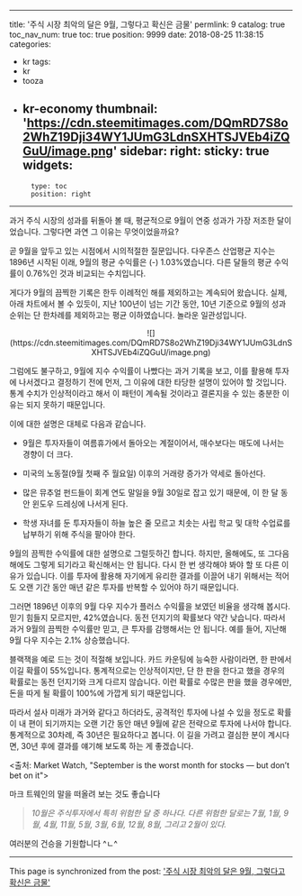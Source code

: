 
---
title: '주식 시장 최악의 달은 9월, 그렇다고 확신은 금물'
permlink: 9
catalog: true
toc_nav_num: true
toc: true
position: 9999
date: 2018-08-25 11:38:15
categories:
- kr
tags:
- kr
- tooza
- kr-economy
thumbnail: 'https://cdn.steemitimages.com/DQmRD7S8o2WhZ19Dji34WY1JUmG3LdnSXHTSJVEb4iZQGuU/image.png'
sidebar:
    right:
        sticky: true
widgets:
    -
        type: toc
        position: right
---


과거 주식 시장의 성과를 뒤돌아 볼 때, 평균적으로 9월이 연중 성과가 가장 저조한 달이었습니다.  그렇다면 과연 그 이유는 무엇이었을까요?  

곧 9월을 앞두고 있는 시점에서 시의적절한 질문입니다. 다우존스 산업평균 지수는  1896년 시작된 이래, 9월의 평균 수익률은 (-) 1.03%였습니다.  다른 달들의 평균 수익률이 0.76%인 것과 비교되는 수치입니다. 

게다가 9월의 끔찍한 기록은 한두 이례적인 해를 제외하고는 계속되어 왔습니다. 실제, 아래 차트에서 볼 수 있듯이, 지난 100년이 넘는 기간 동안, 10년 기준으로 9월의 성과 순위는 단 한차례를 제외하고는  평균 이하였습니다. 놀라운 일관성입니다. 

<center>
![](https://cdn.steemitimages.com/DQmRD7S8o2WhZ19Dji34WY1JUmG3LdnSXHTSJVEb4iZQGuU/image.png)
</center>

그럼에도 불구하고, 9월에 지수 수익률이 나빴다는 과거 기록을 보고, 이를 활용해 투자에 나서겠다고 결정하기 전에 먼저, 그 이유에 대한 타당한 설명이 있어야 할 것입니다. 통계 수치가 인상적이라고 해서 이 패턴이 계속될 것이라고 결론지을 수 있는 충분한 이유는 되지 못하기 때문입니다.  

이에 대한 설명은 대체로 다음과 같습니다. 

- 9월은 투자자들이 여름휴가에서 돌아오는 계절이어서, 매수보다는 매도에 나서는 경향이 더 크다.  

- 미국의 노동절(9월 첫째 주 월요일) 이후의 거래량 증가가 약세로 돌아선다. 

- 많은 뮤추얼 펀드들이 회계 연도 말일을  9월 30일로 잡고 있기 때문에, 이 한 달 동안 윈도우 드레싱에 나서게 된다. 

- 학생 자녀를 둔 투자자들이 하늘 높은 줄 모르고 치솟는 사립 학교 및 대학 수업료를 납부하기 위해 주식을 팔아야 한다. 

9월의 끔찍한 수익률에 대한 설명으로 그럴듯하긴 합니다. 하지만, 올해에도, 또 그다음 해에도 그렇게 되기라고 확신해서는 안 됩니다. 다시 한 번 생각해야 봐야 할 또 다른 이유가 있습니다. 이를 투자에 활용해 자기에게 유리한 결과를 이끌어 내기 위해서는 적어도 오랜 기간 동안 매년 같은 투자를 반복할 수 있어야 하기 때문입니다.  

그러면 1896년 이후의 9월 다우 지수가 플러스 수익률을 보였던 비율을 생각해 봅시다. 믿기 힘들지 모르지만, 42%였습니다. 동전 던지기의 확률보다 약간 낮습니다. 따라서 과거 9월의 끔찍한 수익률만 믿고, 큰 투자를 감행해서는 안 됩니다. 예를 들어, 지난해 9월 다우 지수는 2.1% 상승했습니다. 

블랙잭을 예로 드는 것이 적절해 보입니다. 카드 카운팅에 능숙한 사람이라면, 한 판에서 이길 확률이 55%입니다. 통계적으로는 인상적이지만, 단 한 판을 한다고 했을 경우의 확률로는 동전 던지기와 크게 다르지 않습니다. 이런 확률로 수많은 판을 했을 경우에만, 돈을 따게 될 확률이 100%에 가깝게 되기 때문입니다. 

따라서 설사 미래가 과거와 같다고 하더라도, 공격적인 투자에 나설 수 있을 정도로 확률이 내 편이 되기까지는 오랜 기간 동안 매년 9월에 같은 전략으로 투자에 나서야 합니다. 통계적으로 30차례, 즉 30년은 필요하다고 봅니다. 이 길을 가려고 결심한 분이 계시다면, 30년 후에 결과를 얘기해 보도록 하는 게 좋겠습니다. 

<출처: Market Watch, "September is the worst month for stocks — but don’t bet on it">

마크 트웨인의 말을 떠올려 보는 것도 좋습니다

> *10월은 주식투자에서 특히 위험한 달 중 하나다. 다른 위험한 달로는 7월, 1월, 9월, 4월, 11월, 5월, 3월, 6월, 12월, 8월, 그리고 2월이 있다.*

여러분의 건승을 기원합니다 ^ㄴ^

- - -

This page is synchronized from the post: ['주식 시장 최악의 달은 9월, 그렇다고 확신은 금물'](https://steemit.com/@pius.pius/9)
